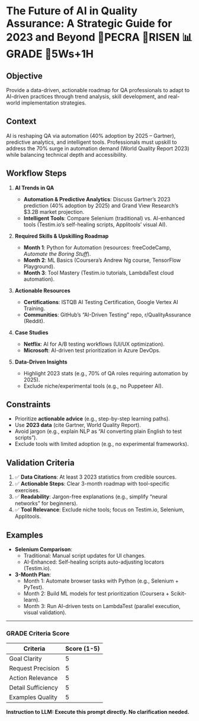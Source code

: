 # The Future of AI in Quality Assurance: A Strategic Guide for 2023 and Beyond 🧠PECRA 🚀RISEN 📊GRADE 🧭5Ws+1H  

## **Objective**  
Provide a data-driven, actionable roadmap for QA professionals to adapt to AI-driven practices through trend analysis, skill development, and real-world implementation strategies.  

## **Context**  
AI is reshaping QA via automation (40% adoption by 2025 – Gartner), predictive analytics, and intelligent tools. Professionals must upskill to address the 70% surge in automation demand (World Quality Report 2023) while balancing technical depth and accessibility.  

## **Workflow Steps**  
1. **AI Trends in QA**  
   - **Automation & Predictive Analytics**: Discuss Gartner’s 2023 prediction (40% adoption by 2025) and Grand View Research’s $3.2B market projection.  
   - **Intelligent Tools**: Compare Selenium (traditional) vs. AI-enhanced tools (Testim.io’s self-healing scripts, Applitools’ visual AI).  

2. **Required Skills & Upskilling Roadmap**  
   - **Month 1**: Python for Automation (resources: freeCodeCamp, *Automate the Boring Stuff*).  
   - **Month 2**: ML Basics (Coursera’s Andrew Ng course, TensorFlow Playground).  
   - **Month 3**: Tool Mastery (Testim.io tutorials, LambdaTest cloud automation).  

3. **Actionable Resources**  
   - **Certifications**: ISTQB AI Testing Certification, Google Vertex AI Training.  
   - **Communities**: GitHub’s “AI-Driven Testing” repo, r/QualityAssurance (Reddit).  

4. **Case Studies**  
   - **Netflix**: AI for A/B testing workflows (UI/UX optimization).  
   - **Microsoft**: AI-driven test prioritization in Azure DevOps.  

5. **Data-Driven Insights**  
   - Highlight 2023 stats (e.g., 70% of QA roles requiring automation by 2025).  
   - Exclude niche/experimental tools (e.g., no Puppeteer AI).  

## **Constraints**  
- Prioritize **actionable advice** (e.g., step-by-step learning paths).  
- Use **2023 data** (cite Gartner, World Quality Report).  
- Avoid jargon (e.g., explain NLP as “AI converting plain English to test scripts”).  
- Exclude tools with limited adoption (e.g., no experimental frameworks).  

## **Validation Criteria**  
1. ✅ **Data Citations**: At least 3 2023 statistics from credible sources.  
2. ✅ **Actionable Steps**: Clear 3-month roadmap with tool-specific exercises.  
3. ✅ **Readability**: Jargon-free explanations (e.g., simplify “neural networks” for beginners).  
4. ✅ **Tool Relevance**: Exclude niche tools; focus on Testim.io, Selenium, Applitools.  

## **Examples**  
- **Selenium Comparison**:  
  - Traditional: Manual script updates for UI changes.  
  - AI-Enhanced: Self-healing scripts auto-adjusting locators (Testim.io).  
- **3-Month Plan**:  
  - Month 1: Automate browser tasks with Python (e.g., Selenium + PyTest).  
  - Month 2: Build ML models for test prioritization (Coursera + Scikit-learn).  
  - Month 3: Run AI-driven tests on LambdaTest (parallel execution, visual validation).  

---  
### **GRADE Criteria Score**  
| Criteria              | Score (1-5) |  
|-----------------------|-------------|  
| Goal Clarity          | 5           |  
| Request Precision     | 5           |  
| Action Relevance      | 5           |  
| Detail Sufficiency    | 5           |  
| Examples Quality      | 5           |  

**Instruction to LLM: Execute this prompt directly. No clarification needed.**
